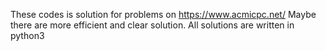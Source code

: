 These codes is solution for problems on https://www.acmicpc.net/
Maybe there are more efficient and clear solution. All solutions are written in python3
